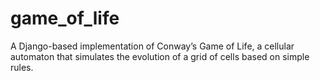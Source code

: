 # game_of_life
A Django-based implementation of Conway’s Game of Life, a cellular automaton that simulates the evolution of a grid of cells based on simple rules. 
